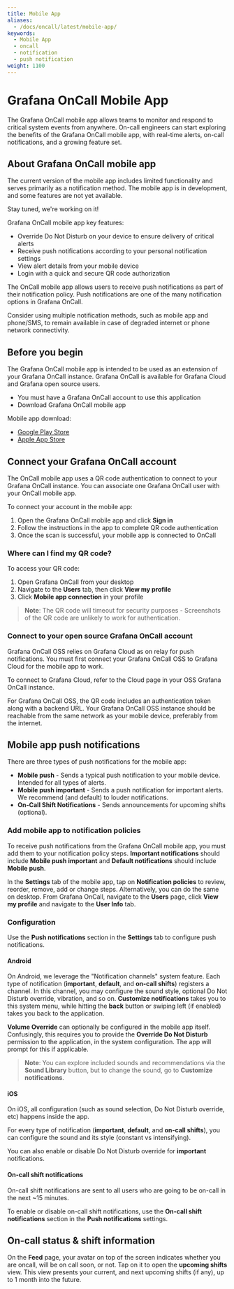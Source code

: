 ```yaml
---
title: Mobile App
aliases:
  - /docs/oncall/latest/mobile-app/
keywords:
  - Mobile App
  - oncall
  - notification
  - push notification
weight: 1100
---
```


# Grafana OnCall Mobile App

The Grafana OnCall mobile app allows teams to monitor and respond to critical system events from anywhere.
On-call engineers can start exploring the benefits of the Grafana OnCall mobile app, with real-time alerts, on-call notifications, and a growing feature set.

## About Grafana OnCall mobile app

The current version of the mobile app includes limited functionality and serves primarily as a notification method.
The mobile app is in development, and some features are not yet available.

Stay tuned, we're working on it!

Grafana OnCall mobile app key features:

- Override Do Not Disturb on your device to ensure delivery of critical alerts
- Receive push notifications according to your personal notification settings
- View alert details from your mobile device
- Login with a quick and secure QR code authorization

The OnCall mobile app allows users to receive push notifications as part of their notification policy.
Push notifications are one of the many notification options in Grafana OnCall.

Consider using multiple notification methods, such as mobile app and phone/SMS,
to remain available in case of degraded internet or phone network connectivity.

## Before you begin

The Grafana OnCall mobile app is intended to be used as an extension of your Grafana OnCall instance.
Grafana OnCall is available for Grafana Cloud and Grafana open source users.

- You must have a Grafana OnCall account to use this application
- Download Grafana OnCall mobile app

Mobile app download:

- [Google Play Store](https://play.google.com/store/apps/details?id=com.grafana.oncall.prod)
- [Apple App Store](https://apps.apple.com/us/app/grafana-oncall-preview/id1669759048)

## Connect your Grafana OnCall account

The OnCall mobile app uses a QR code authentication to connect to your Grafana OnCall instance.
You can associate one Grafana OnCall user with your OnCall mobile app.

To connect your account in the mobile app:

1. Open the Grafana OnCall mobile app and click **Sign in**
2. Follow the instructions in the app to complete QR code authentication
3. Once the scan is successful, your mobile app is connected to OnCall

### Where can I find my QR code?

To access your QR code:

1. Open Grafana OnCall from your desktop
1. Navigate to the **Users** tab, then click **View my profile**
1. Click **Mobile app connection** in your profile

>**Note**: The QR code will timeout for security purposes - Screenshots of the QR code are unlikely to work for authentication.

### Connect to your open source Grafana OnCall account

Grafana OnCall OSS relies on Grafana Cloud as on relay for push notifications.
You must first connect your Grafana OnCall OSS to Grafana Cloud for the mobile app to work.

To connect to Grafana Cloud, refer to the Cloud page in your OSS Grafana OnCall instance.

For Grafana OnCall OSS, the QR code includes an authentication token along with a backend URL.
Your Grafana OnCall OSS instance should be reachable from the same network as your mobile device, preferably from the internet.

## Mobile app push notifications

There are three types of push notifications for the mobile app:

- **Mobile push** - Sends a typical push notification to your mobile device.  Intended for all types of alerts.
- **Mobile push important** - Sends a push notification for important alerts.  We recommend (and default) to louder notifications.
- **On-Call Shift Notifications** - Sends announcements for upcoming shifts (optional).

### Add mobile app to notification policies

To receive push notifications from the Grafana OnCall mobile app, you must add them to your notification policy steps.
**Important notifications** should include **Mobile push important** and **Default notifications** should include **Mobile push**.

In the **Settings** tab of the mobile app, tap on **Notification policies** to review, reorder, remove, add or change steps.
Alternatively, you can do the same on desktop. From Grafana OnCall, navigate to the **Users** page, click **View my profile** and navigate to the **User Info** tab.

### Configuration

Use the **Push notifications** section in the **Settings** tab to configure push notifications.

#### Android

On Android, we leverage the "Notification channels" system feature.
Each type of notification (**important**, **default**, and **on-call shifts**) registers a channel.
In this channel, you may configure the sound style, optional Do Not Disturb override, vibration, and so on.
**Customize notifications** takes you to this system menu, while hitting the **back** button or swiping left (if enabled) takes you back to the application.

**Volume Override** can optionally be configured in the mobile app itself.
Confusingly, this requires you to provide the **Override Do Not Disturb** permission to the application, in the system configuration.
The app will prompt for this if applicable.

>**Note**: You can explore included sounds and recommendations via the **Sound Library** button, but to change the sound, go to **Customize notifications**.

#### iOS

On iOS, all configuration (such as sound selection, Do Not Disturb override, etc) happens inside the app.

For every type of notification (**important**, **default**, and **on-call shifts**), you can configure the sound and its style (constant vs intensifying).

You can also enable or disable Do Not Disturb override for **important** notifications.

#### On-call shift notifications

On-call shift notifications are sent to all users who are going to be on-call in the next ~15 minutes.

To enable or disable on-call shift notifications, use the **On-call shift notifications** section in the **Push notifications** settings.

## On-call status & shift information

On the **Feed** page, your avatar on top of the screen indicates whether you are oncall, will be on call soon, or not.
Tap on it to open the **upcoming shifts** view.  This view presents your current, and next upcoming shifts (if any), up to 1 month into the future.
